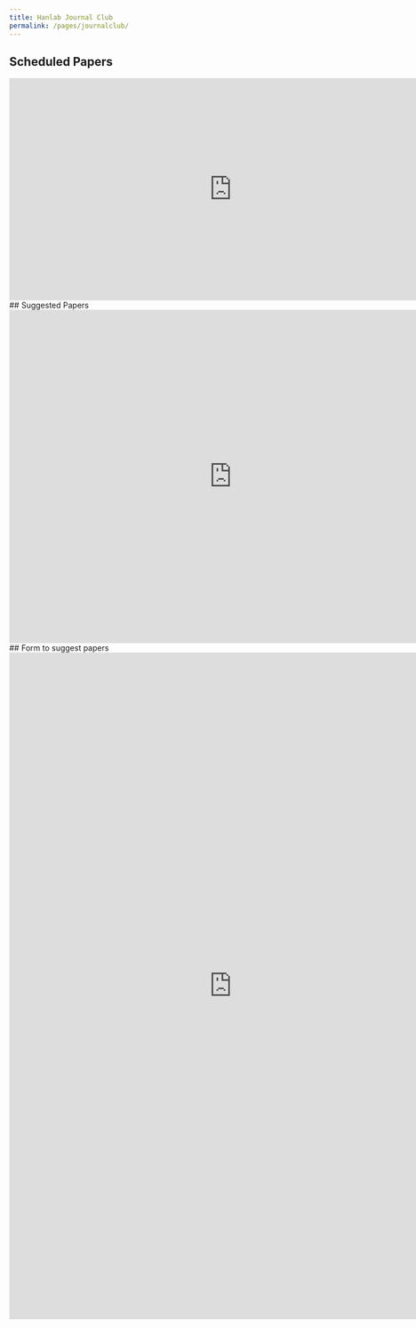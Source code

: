 ```yaml
---
title: Hanlab Journal Club
permalink: /pages/journalclub/
---
```


## Scheduled Papers 
<div>
<iframe src="https://calendar.google.com/calendar/embed?showTitle=0&amp;showDate=0&amp;showPrint=0&amp;showTz=0&amp;mode=AGENDA&amp;height=600&amp;wkst=1&amp;bgcolor=%23FFFFFF&amp;src=unlv.edu_33fi59nimjikflvtc0nsc8v23s%40group.calendar.google.com&amp;color=%238C500B&amp;ctz=America%2FLos_Angeles" style="border-width:0" width="800" height="400" frameborder="0" scrolling="no"></iframe>
</div> 
## Suggested Papers
<div>
<iframe src="https://docs.google.com/spreadsheets/d/e/2PACX-1vQ6puTlGbDcmCYF9ljMXZM4Fdqo33kt6EPFiY7HGOuCAMsnSrf90Wqz0o9oif3PJ8Q80hfP_XbGXj21/pubhtml?gid=1076661404&amp;single=true&amp;widget=true&amp;headers=false" style="border-width:0" width="800" height="600" frameborder="0"></iframe>
</div> 
## Form to suggest papers
<div>
<iframe src="https://docs.google.com/forms/d/e/1FAIpQLSfALSkaPExSjUpusqERJkDzyv9rZ6dN2zCUY7H4TppJvBHScg/viewform?embedded=true" width="800" height="1200" frameborder="0" marginheight="0" marginwidth="0">Loading...</iframe>
</div>
